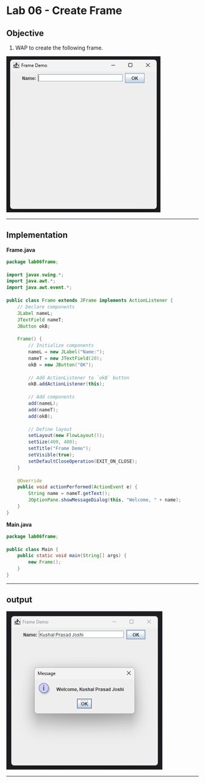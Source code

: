 # Lab 06 - Create Frame

## Objective

1. WAP to create the following frame.

![Frame](../../assets/lab06frame/question.png)

---

## Implementation

**Frame.java**
```java
package lab06frame;

import javax.swing.*;
import java.awt.*;
import java.awt.event.*;

public class Frame extends JFrame implements ActionListener {
    // Declare components
    JLabel nameL;
    JTextField nameT;
    JButton okB;

    Frame() {
        // Initialize components
        nameL = new JLabel("Name:");
        nameT = new JTextField(20);
        okB = new JButton("OK");

        // Add ActionListener to `okB` button
        okB.addActionListener(this);

        // Add components
        add(nameL);
        add(nameT);
        add(okB);

        // Define layout
        setLayout(new FlowLayout());
        setSize(400, 400);
        setTitle("Frame Demo");
        setVisible(true);
        setDefaultCloseOperation(EXIT_ON_CLOSE);
    }

    @Override
    public void actionPerformed(ActionEvent e) {
        String name = nameT.getText();
        JOptionPane.showMessageDialog(this, "Welcome, " + name);
    }
}
```

**Main.java**
```java
package lab06frame;

public class Main {
    public static void main(String[] args) {
        new Frame();
    }
}
```

---

## output

![Output Frame](../../assets/lab06frame/output.png)

---
